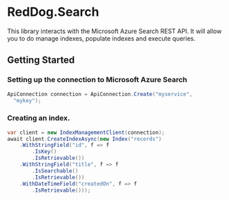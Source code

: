 RedDog.Search
=============

This library interacts with the Microsoft Azure Search REST API. It will allow you to do manage indexes, populate indexes and execute queries.


## Getting Started

### Setting up the connection to Microsoft Azure Search

```C#
ApiConnection connection = ApiConnection.Create("myservice",
  "mykey");
```

### Creating an index.

```C#
var client = new IndexManagementClient(connection);
await client.CreateIndexAsync(new Index("records")
    .WithStringField("id", f => f
        .IsKey()
        .IsRetrievable())
    .WithStringField("title", f => f
        .IsSearchable()
        .IsRetrievable())
    .WithDateTimeField("createdOn", f => f
        .IsRetrievable()));
```
